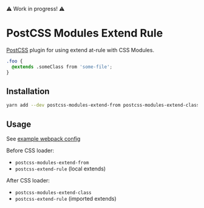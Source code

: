 ⚠ Work in progress! ⚠

# PostCSS Modules Extend Rule

[PostCSS](https://postcss.org/) plugin for using extend at-rule with CSS Modules.

```css
.foo {
  @extends .someClass from 'some-file';
}
```

## Installation

```sh
yarn add --dev postcss-modules-extend-from postcss-modules-extend-class postcss-extend-rule
```

## Usage

See [example webpack config](./packages/test/webpack.config.js)

Before CSS loader:

- `postcss-modules-extend-from`
- `postcss-extend-rule` (local extends)

After CSS loader:

- `postcss-modules-extend-class`
- `postcss-extend-rule` (imported extends)
